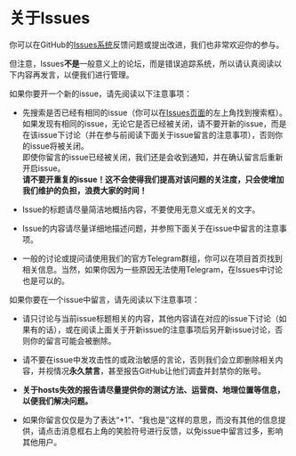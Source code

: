 # 关于Issues

你可以在GitHub的[Issues系统][issues]反馈问题或提出改进，我们也非常欢迎你的参与。

但注意，Issues**不是**一般意义上的论坛，而是错误追踪系统，所以请认真阅读以下内容再发言，以便我们进行管理。

如果你要开一个新的issue，请先阅读以下注意事项：

- 先搜索是否已经有相同的issue（你可以在[Issues页面][issues]的左上角找到搜索框）。如果发现有相同的issue，无论它是否已经被关闭，请不要开新的issue，而是在该issue下讨论（并在参与前阅读下面关于issue留言的注意事项），否则你的issue将被关闭。  
即使你留言的issue已经被关闭，我们还是会收到通知，并在确认留言后重新开启issue。  
**请不要开重复的issue！这不会使得我们提高对该问题的关注度，只会使增加我们维护的负担，浪费大家的时间！**

- Issue的标题请尽量简洁地概括内容，不要使用无意义或无关的文字。

- Issue的内容请尽量详细地描述问题，并参照下面关于在issue中留言的注意事项。

- 一般的讨论或提问请使用我们的官方Telegram群组，你可以在项目首页找到相关信息。当然，如果你因为一些原因无法使用Telegram，在Issues中讨论也是可以的。

如果你要在一个issue中留言，请先阅读以下注意事项：

- 请只讨论与当前issue标题相关的内容，其他内容请在对应的issue下讨论（如果有的话），或在阅读上面关于开新issue的注意事项后另开新issue讨论，否则你的留言可能会被删除。

- 请不要在issue中发攻击性的或政治敏感的言论，否则我们会立即删除相关内容，并视情况**永久禁言**，甚至报告GitHub让他们调査并封禁你的账号。

- **关于hosts失效的报告请尽量提供你的测试方法、运营商、地理位置等信息，以便我们解决问题。**

- 如果你留言仅仅是为了表达“+1”、“我也是”这样的意思，而没有其他的信息提供，请点击消息框右上角的笑脸符号进行反馈，以免issue中留言过多，影响其他用户。

[issues]: https://github.com/googlehosts/hosts/issues
